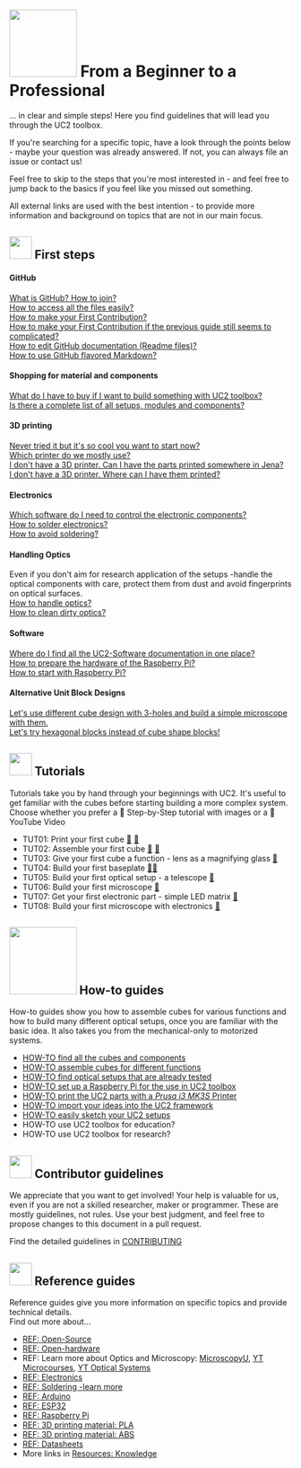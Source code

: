 # <img src="./IMAGES/BtP.png" width="120"> From a Beginner to a Professional

... in clear and simple steps! Here you find guidelines that will lead you through the UC2 toolbox.

If you're searching for a specific topic, have a look through the points below - maybe your question was already answered. If not, you can always file an issue or contact us!

Feel free to skip to the steps that you're most interested in - and feel free to jump back to the basics if you feel like you missed out something.

All external links are used with the best intention - to provide more information and background on topics that are not in our main focus.

## <img src="./IMAGES/FS.png" width="40"> First steps

#### GitHub
[What is GitHub? How to join?](https://guides.github.com/activities/hello-world/)  
[How to access all the files easily?](https://help.github.com/en/github/creating-cloning-and-archiving-repositories/cloning-a-repository)  
[How to make your First Contribution?](https://firstcontributions.github.io/)  
[How to make your First Contribution if the previous guide still seems to complicated?](https://github.com/firstcontributions/first-contributions/blob/master/github-desktop-tutorial.md)  
[How to edit GitHub documentation (Readme files)?](https://atom.io/)  
[How to use GitHub flavored Markdown?](https://help.github.com/en/github/writing-on-github/basic-writing-and-formatting-syntax)

#### Shopping for material and components
[What do I have to buy if I want to build something with UC2 toolbox?](./RESOURCES/Resources_step_by_step.md)  
[Is there a complete list of all setups, modules and components?](https://docs.google.com/spreadsheets/d/1U1MndGKRCs0LKE5W8VGreCv9DJbQVQv7O6kgLlB6ZmE/edit?usp=sharing)

#### 3D printing
[Never tried it but it's so cool you want to start now?](https://www.makeuseof.com/tag/beginners-guide-3d-printing/)  
[Which printer do we mostly use?](https://www.prusa3d.com/original-prusa-i3-mk3/)  
[I don't have a 3D printer. Can I have the parts printed somewhere in Jena?](https://lichtwerkstatt-jena.de/)  
[I don't have a 3D printer. Where can I have them printed?](https://www.makerspaces.com/what-is-a-makerspace/)  

#### Electronics
[Which software do I need to control the electronic components?](https://randomnerdtutorials.com/installing-the-esp32-board-in-arduino-ide-windows-instructions/)    
[How to solder electronics?](https://www.makerspaces.com/how-to-solder/)  
[How to avoid soldering?](../ELECTRONICS/ELECTRONICS_FOR_DUMMIES)

#### Handling Optics
Even if you don't aim for research application of the setups -handle the optical components with care, protect them from dust and avoid fingerprints on optical surfaces.    
[How to handle optics?](https://www.thorlabs.com/newgrouppage9.cfm?objectgroup_id=9025)  
[How to clean dirty optics?](https://www.newport.com/n/how-to-clean-optics)  

#### Software
[Where do I find all the UC2-Software documentation in one place?](https://github.com/bionanoimaging/UC2-Software-GIT)  
[How to prepare the hardware of the Raspberry Pi?](https://www.instructables.com/id/Raspberry-Pi-Touchscreen-Setup/)  
[How to start with Raspberry Pi?](https://projects.raspberrypi.org/en/projects/raspberry-pi-setting-up)  

#### Alternative Unit Block Designs

[Let's use different cube design with 3-holes and build a simple microscope with them.](./DOCUMENTS/UC2%20with%203-holes-cubes)  
[Let's try hexagonal blocks instead of cube shape blocks!](./DOCUMENTS/UC2%20with%20Hexagonal%20Block)


## <img src="./IMAGES/TUT.png" width="40"> Tutorials
Tutorials take you by hand through your beginnings with UC2. It's useful to get familiar with the cubes before starting building a more complex system.  
Choose whether you prefer a :feet: Step-by-Step tutorial with images or a :movie_camera: YouTube Video

* TUT01: Print your first cube [:feet:](../CAD/ASSEMBLY_CUBE_Base_v2/STL) [:movie_camera:](https://www.youtube.com/watch?v=SblqYJYXe4k&feature=youtu.be)
* TUT02: Assemble your first cube [:feet:](../CAD/ASSEMBLY_CUBE_Base_v2#-assembly-tutorial-with-images) [:movie_camera:](https://www.youtube.com/watch?v=zAMedY0mWKA&t=1s)
* TUT03: Give your first cube a function - lens as a magnifying glass [:feet:](../CAD/ASSEMBLY_CUBE_Lens_v2/TUT03)
* TUT04: Build your first baseplate [:feet:](../CAD/ASSEMBLY_Baseplate_v2)[:movie_camera:](https://www.youtube.com/watch?v=qxA-4V7BRI0)
* TUT05: Build your first optical setup - a telescope [:feet:](../APPLICATIONS/APP_SIMPLE-Telescope)
* TUT06: Build your first microscope [:feet:](../APPLICATIONS/APP_SIMPLE-Smartphone_Microscope/mechanical)
* TUT07: Get your first electronic part - simple LED matrix [:feet:](../CAD/ASSEMBLY_CUBE_LED_Matrix_v2/TUT07)
* TUT08: Build your first microscope with electronics [:feet:](../APPLICATIONS/APP_SIMPLE-Smartphone_Microscope/electronic)

## <img src="./IMAGES/HT.png" width="120"> How-to guides
How-to guides show you how to assemble cubes for various functions and how to build many different optical setups, once you are familiar with the basic idea. It also takes you from the mechanical-only to motorized systems.

* [HOW-TO find all the cubes and components](../CAD)
* [HOW-TO assemble cubes for different functions](../CAD)
* [HOW-TO find optical setups that are already tested](../APPLICATIONS)
* [HOW-TO set up a Raspberry Pi for the use in UC2 toolbox](https://github.com/bionanoimaging/UC2-Software-GIT/blob/master/GUI/RASPBERRY_PI/README.md)
* [HOW-TO print the UC2 parts with a *Prusa i3 MK3S* Printer](./PRINTER)
* [HOW-TO import your ideas into the UC2 framework](../MDK)
* [HOW-TO easily sketch your UC2 setups](../MDK/DRAW.IO)
* HOW-TO use UC2 toolbox for education?
* HOW-TO use UC2 toolbox for research?

## <img src="./IMAGES/CG.png" width="40"> Contributor guidelines

We appreciate that you want to get involved! Your help is valuable for us, even if you are not a skilled researcher, maker or programmer. These are mostly guidelines, not rules. Use your best judgment, and feel free to propose changes to this document in a pull request.

Find the detailed guidelines in [CONTRIBUTING](../CONTRIBUTING.md)

## <img src="./IMAGES/RG.png" width="40"> Reference guides
Reference guides give you more information on specific topics and provide technical details.  
Find out more about...

* [REF: Open-Source](https://opensource.org/)
* [REF: Open-hardware](https://www.oshwa.org/)
* REF: Learn more about Optics and Microscopy: [MicroscopyU](https://www.microscopyu.com/), [YT Microcourses](https://www.youtube.com/channel/UC4cOKa0TZK8CQhzSQqfwuMQ), [YT Optical Systems](https://www.youtube.com/channel/UCI3DnTADGjHCuuaLr3LHf8A/videos)
* [REF: Electronics](../ELECTRONICS)
* [REF: Soldering -learn more](https://learn.sparkfun.com/tutorials/how-to-solder-through-hole-soldering/all)
* [REF: Arduino](https://www.arduino.cc/en/guide/introduction)
* [REF: ESP32](https://www.espressif.com/en/products/hardware/esp32/overview)
* [REF: Raspberry Pi](https://www.raspberrypi.org/documentation/)
* [REF: 3D printing material: PLA](https://www.creativemechanisms.com/blog/learn-about-polylactic-acid-pla-prototypes)
* [REF: 3D printing material: ABS](https://www.creativemechanisms.com/blog/everything-you-need-to-know-about-abs-plastic)
* [REF: Datasheets](./DATASHEETS)
* More links in [Resources: Knowledge](./RESOURCES/Resources_Knowledge.md)
